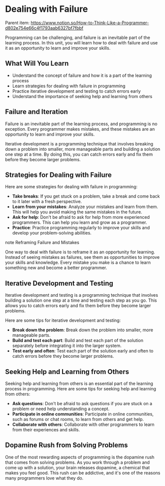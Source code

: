 # Dealing with Failure

Parent item: https://www.notion.so/How-to-Think-Like-a-Programmer-d802e754e66c4f1793aab6327bf7fbbf

Programming can be challenging, and failure is an inevitable part of the learning process. In this unit, you will learn how to deal with failure and use it as an opportunity to learn and improve your skills.

## What Will You Learn

- Understand the concept of failure and how it is a part of the learning process
- Learn strategies for dealing with failure in programming
- Practice iterative development and testing to catch errors early
- Understand the importance of seeking help and learning from others

## Failure and Iteration

Failure is an inevitable part of the learning process, and programming is no exception. Every programmer makes mistakes, and these mistakes are an opportunity to learn and improve your skills.

Iterative development is a programming technique that involves breaking down a problem into smaller, more manageable parts and building a solution one step at a time. By doing this, you can catch errors early and fix them before they become larger problems.

## Strategies for Dealing with Failure

Here are some strategies for dealing with failure in programming:

- **Take breaks**: If you get stuck on a problem, take a break and come back to it later with a fresh perspective.
- **Learn from your mistakes**: Analyze your mistakes and learn from them. This will help you avoid making the same mistakes in the future.
- **Ask for help**: Don't be afraid to ask for help from more experienced programmers. This can help you learn and grow as a programmer.
- **Practice**: Practice programming regularly to improve your skills and develop your problem-solving abilities.

note Reframing Failure and Mistakes

One way to deal with failure is to reframe it as an opportunity for learning. Instead of seeing mistakes as failures, see them as opportunities to improve your skills and knowledge. Every mistake you make is a chance to learn something new and become a better programmer.

## Iterative Development and Testing

Iterative development and testing is a programming technique that involves building a solution one step at a time and testing each step as you go. This allows you to catch errors early and fix them before they become larger problems.

Here are some tips for iterative development and testing:

- **Break down the problem**: Break down the problem into smaller, more manageable parts.
- **Build and test each part**: Build and test each part of the solution separately before integrating it into the larger system.
- **Test early and often**: Test each part of the solution early and often to catch errors before they become larger problems.

## Seeking Help and Learning from Others

Seeking help and learning from others is an essential part of the learning process in programming. Here are some tips for seeking help and learning from others:

- **Ask questions**: Don't be afraid to ask questions if you are stuck on a problem or need help understanding a concept.
- **Participate in online communities**: Participate in online communities, such as forums or chat rooms, to learn from others and get help.
- **Collaborate with others**: Collaborate with other programmers to learn from their experiences and skills.

## Dopamine Rush from Solving Problems

One of the most rewarding aspects of programming is the dopamine rush that comes from solving problems. As you work through a problem and come up with a solution, your brain releases dopamine, a chemical that makes you feel good. This rush can be addictive, and it's one of the reasons many programmers love what they do.